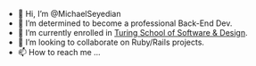 - 👋 Hi, I’m @MichaelSeyedian
- 👀 I’m determined to become a professional Back-End Dev.
- 🌱 I’m currently enrolled in [Turing School of Software & Design](https://turing.edu/).
- 💞️ I’m looking to collaborate on Ruby/Rails projects.
- 📫 How to reach me ...

<!---
MichaelSeyedian/MichaelSeyedian is a ✨ special ✨ repository because its `README.md` (this file) appears on your GitHub profile.
You can click the Preview link to take a look at your changes.
--->
